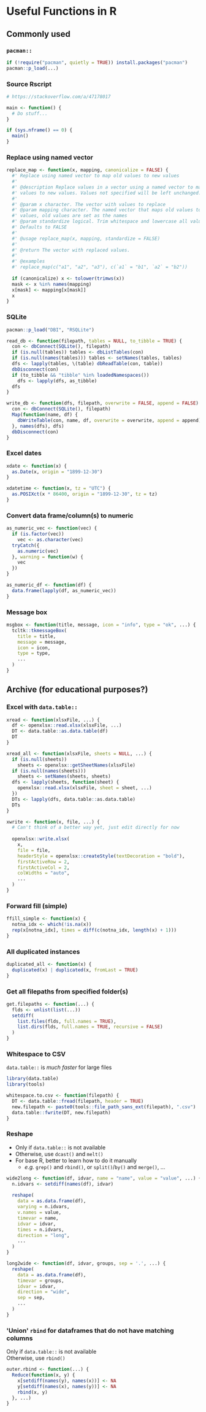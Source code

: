 # Useful Functions in R

## Commonly used

### `pacman::`

```r
if (!require("pacman", quietly = TRUE)) install.packages("pacman")
pacman::p_load(...)
```

### Source Rscript

```r
# https://stackoverflow.com/a/47178017

main <- function() {
  # Do stuff...
}

if (sys.nframe() == 0) {
  main()
}
```

### Replace using named vector

```r
replace_map <- function(x, mapping, canonicalize = FALSE) {
  #' Replace using named vector to map old values to new values
  #' 
  #' @description Replace values in a vector using a named vector to map old 
  #' values to new values. Values not specified will be left unchanged.
  #' 
  #' @param x character. The vector with values to replace
  #' @param mapping character. The named vector that maps old values to new 
  #' values, old values are set as the names
  #' @param standardize logical. Trim whitespace and lowercase all values 
  #' Defaults to FALSE
  #' 
  #' @usage replace_map(x, mapping, standardize = FALSE)
  #' 
  #' @return The vector with replaced values.
  #' 
  #' @examples
  #' replace_map(c("a1", "a2", "a3"), c(`a1` = "b1", `a2` = "b2"))
  
  if (canonicalize) x <- tolower(trimws(x))
  mask <- x %in% names(mapping)
  x[mask] <- mapping[x[mask]]
  x
}
```

### SQLite

```r
pacman::p_load("DBI", "RSQLite")

read_db <- function(filepath, tables = NULL, to_tibble = TRUE) {
  con <- dbConnect(SQLite(), filepath)
  if (is.null(tables)) tables <- dbListTables(con)
  if (is.null(names(tables))) tables <- setNames(tables, tables)
  dfs <- lapply(tables, \(table) dbReadTable(con, table))
  dbDisconnect(con)
  if (to_tibble && "tibble" %in% loadedNamespaces())
    dfs <- lapply(dfs, as_tibble)
  dfs
}

write_db <- function(dfs, filepath, overwrite = FALSE, append = FALSE) {
  con <- dbConnect(SQLite(), filepath)
  Map(function(name, df) {
    dbWriteTable(con, name, df, overwrite = overwrite, append = append)
  }, names(dfs), dfs)
  dbDisconnect(con)
}
```

### Excel dates

```r
xdate <- function(x) {
  as.Date(x, origin = "1899-12-30")
}

xdatetime <- function(x, tz = "UTC") {
  as.POSIXct(x * 86400, origin = "1899-12-30", tz = tz)
}
```

### Convert data frame/column(s) to numeric

```r
as_numeric_vec <- function(vec) {
  if (is.factor(vec))
    vec <- as.character(vec)
  tryCatch({
    as.numeric(vec)
  }, warning = function(w) {
    vec
  })
}

as_numeric_df <- function(df) {
  data.frame(lapply(df, as_numeric_vec))
}
```

### Message box

```r
msgbox <- function(title, message, icon = "info", type = "ok", ...) {
  tcltk::tkmessageBox(
    title = title,
    message = message,
    icon = icon,
    type = type,
    ...
  )
}
```

## Archive (for educational purposes?)

### Excel with `data.table::`

```r
xread <- function(xlsxFile, ...) {
  df <- openxlsx::read.xlsx(xlsxFile, ...)
  DT <- data.table::as.data.table(df)
  DT
}

xread_all <- function(xlsxFile, sheets = NULL, ...) {
  if (is.null(sheets))
    sheets <- openxlsx::getSheetNames(xlsxFile)
  if (is.null(names(sheets)))
    sheets <- setNames(sheets, sheets)
  dfs <- lapply(sheets, function(sheet) {
    openxlsx::read.xlsx(xlsxFile, sheet = sheet, ...)
  })
  DTs <- lapply(dfs, data.table::as.data.table)
  DTs
}

xwrite <- function(x, file, ...) {
  # Can't think of a better way yet, just edit directly for now
  
  openxlsx::write.xlsx(
    x,
    file = file,
    headerStyle = openxlsx::createStyle(textDecoration = "bold"),
    firstActiveRow = 2,
    firstActiveCol = 2,
    colWidths = "auto",
    ...
  )
}
```

### Forward fill (simple)

```r
ffill_simple <- function(x) {
  notna_idx <- which(!is.na(x))
  rep(x[notna_idx], times = diff(c(notna_idx, length(x) + 1)))
}
```

### All duplicated instances

```r
duplicated_all <- function(x) {
  duplicated(x) | duplicated(x, fromLast = TRUE)
}
```

### Get all filepaths from specified folder(s)

```r
get.filepaths <- function(...) {
  flds <- unlist(list(...))
  setdiff(
    list.files(flds, full.names = TRUE),
    list.dirs(flds, full.names = TRUE, recursive = FALSE)
  )
}
```

### Whitespace to CSV

`data.table::` is _much faster_ for large files

```r
library(data.table)
library(tools)

whitespace.to.csv <- function(filepath) {
  DT <- data.table::fread(filepath, header = TRUE)
  new.filepath <- paste0(tools::file_path_sans_ext(filepath), ".csv")
  data.table::fwrite(DT, new.filepath)
}
```

### Reshape

- Only if `data.table::` is not available
- Otherwise, use `dcast()` and `melt()`
- For base R, better to learn how to do it manually
  - _e.g._ `grep()` and `rbind()`, or `split()`/`by()` and `merge()`, ...

```r
wide2long <- function(df, idvar, name = "name", value = "value", ...) {
  n.idvars <- setdiff(names(df), idvar)
  
  reshape(
    data = as.data.frame(df),
    varying = n.idvars,
    v.names = value,
    timevar = name,
    idvar = idvar,
    times = n.idvars,
    direction = "long",
    ...
  )
}

long2wide <- function(df, idvar, groups, sep = '.', ...) {
  reshape(
    data = as.data.frame(df),
    timevar = groups,
    idvar = idvar,
    direction = "wide",
    sep = sep,
    ...
  )
}
```

### 'Union' `rbind` for dataframes that do not have matching columns

Only if `data.table::` is not available  
Otherwise, use `rbind()`  

```r
outer.rbind <- function(...) {
  Reduce(function(x, y) {
    x[setdiff(names(y), names(x))] <- NA
    y[setdiff(names(x), names(y))] <- NA
    rbind(x, y)
  }, ...)
}
```
